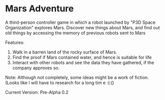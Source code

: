 # Mars Adventure

A third-person controller game in which a robot launched by "P3D Space Organization" explores Mars.
Discover new things about Mars, and find out old things by accessing the memory of previous robots sent to Mars

Features:
1. Walk in a barren land of the rocky surface of Mars.
2. Find the proof if Mars contained water, and hence is suitable for life
3. Interact with other robots and see the data they have gathered, if the company approves so.

Note: Although not completely, some ideas might be a work of fiction.
(Looks like I will have to research for a long tim e :(:()

Current Version: Pre-Alpha 0.2
